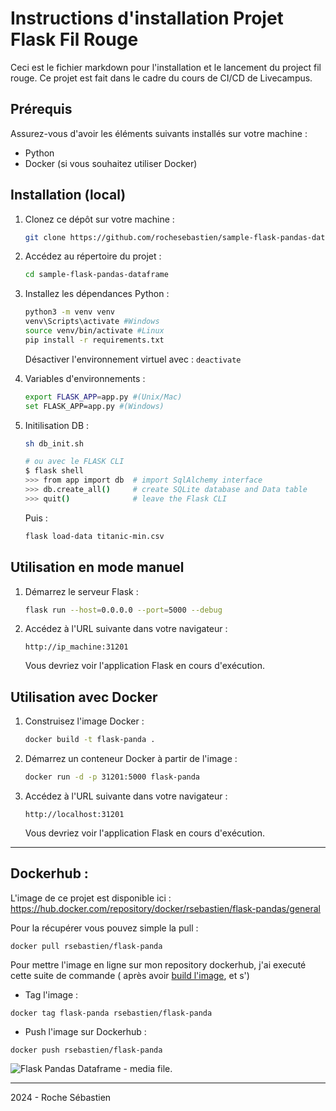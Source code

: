 # Instructions d'installation Projet Flask Fil Rouge

Ceci est le fichier markdown pour l'installation et le lancement du project fil rouge. Ce projet est fait dans le cadre du cours de CI/CD de Livecampus.

## Prérequis

Assurez-vous d'avoir les éléments suivants installés sur votre machine :

- Python
- Docker (si vous souhaitez utiliser Docker)

## Installation (local)

1. Clonez ce dépôt sur votre machine :

    ```bash
    git clone https://github.com/rochesebastien/sample-flask-pandas-dataframe.git
    ```

2. Accédez au répertoire du projet :

    ```bash
    cd sample-flask-pandas-dataframe
    ```

3. Installez les dépendances Python :

    ```bash
    python3 -m venv venv
    venv\Scripts\activate #Windows
    source venv/bin/activate #Linux
    pip install -r requirements.txt
    ```
    Désactiver l'environnement virtuel avec : `deactivate`

4. Variables d'environnements :   

    ```bash
    export FLASK_APP=app.py #(Unix/Mac)
    set FLASK_APP=app.py #(Windows)
    ```

4. Initilisation DB : 
    ```bash
    sh db_init.sh 

    # ou avec le FLASK CLI
    $ flask shell
    >>> from app import db  # import SqlAlchemy interface 
    >>> db.create_all()     # create SQLite database and Data table 
    >>> quit()              # leave the Flask CLI  
    ```
    Puis : 
    ```bash
    flask load-data titanic-min.csv
    ```

## Utilisation en mode manuel

1. Démarrez le serveur Flask :

    ```bash
    flask run --host=0.0.0.0 --port=5000 --debug
    ```

2. Accédez à l'URL suivante dans votre navigateur :

    ```
    http://ip_machine:31201
    ```

    Vous devriez voir l'application Flask en cours d'exécution.

## Utilisation avec Docker

1. Construisez l'image Docker :

    ```bash
    docker build -t flask-panda .
    ```

2. Démarrez un conteneur Docker à partir de l'image :

    ```bash
    docker run -d -p 31201:5000 flask-panda
    ```

3. Accédez à l'URL suivante dans votre navigateur :

    ```
    http://localhost:31201
    ```

    Vous devriez voir l'application Flask en cours d'exécution.

----

## Dockerhub : 

L'image de ce projet est disponible ici : https://hub.docker.com/repository/docker/rsebastien/flask-pandas/general

Pour la récupérer vous pouvez simple la pull : 
```
docker pull rsebastien/flask-panda
```

Pour mettre l'image en ligne sur mon repository dockerhub, j'ai executé cette suite de commande 
( après avoir  [build l'image](#Utilisation-avec-Docker), et s')

- Tag l'image : 

```
docker tag flask-panda rsebastien/flask-panda
```
- Push l'image sur Dockerhub :
```
docker push rsebastien/flask-panda
```

![Flask Pandas Dataframe - media file.](https://github.com/rochesebastien/sample-flask-pandas-dataframe/main/media/docker-hub.png)

---

2024 - Roche Sébastien 
